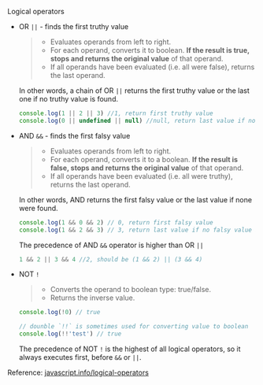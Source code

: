 Logical operators
* OR `||` - finds the first truthy value
  > * Evaluates operands from left to right.
  > * For each operand, converts it to boolean. **If the result is true, stops and returns the original value** of that operand.
  > * If all operands have been evaluated (i.e. all were false), returns the last operand.
  
  In other words, a chain of OR `||` returns the first truthy value or the last one if no truthy value is found.
  ```js
  console.log(1 || 2 || 3) //1, return first truthy value
  console.log(0 || undefined || null) //null, return last value if no truthy value at all
  ```
* AND `&&` - finds the first falsy value
  > * Evaluates operands from left to right.
  > * For each operand, converts it to a boolean. **If the result is false, stops and returns the original value** of that operand.
  > * If all operands have been evaluated (i.e. all were truthy), returns the last operand.
  
  In other words, AND returns the first falsy value or the last value if none were found.
  ```js
  console.log(1 && 0 && 2) // 0, return first falsy value 
  console.log(1 && 2 && 3) // 3, return last value if no falsy value at all
  ```
  
  The precedence of AND `&&` operator is higher than OR `||`
  ```js
  1 && 2 || 3 && 4 //2, should be (1 && 2) || (3 && 4)
  ```
* NOT `!`
  > * Converts the operand to boolean type: true/false.
  > * Returns the inverse value.
  
  ```js
  console.log(!0) // true
  ```
  ```js
  // dounble `!!` is sometimes used for converting value to boolean
  console.log(!!'test') // true
  ```
  
  The precedence of NOT `!` is the highest of all logical operators, so it always executes first, before `&&` or `||`.
  
Reference: [javascript.info/logical-operators](https://javascript.info/logical-operators)
